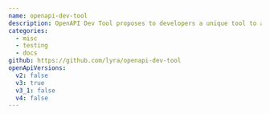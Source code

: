 ```yaml
---
name: openapi-dev-tool
description: OpenAPI Dev Tool proposes to developers a unique tool to address development and industrialization needs!
categories:
  - misc
  - testing
  - docs
github: https://github.com/lyra/openapi-dev-tool
openApiVersions:
  v2: false
  v3: true
  v3_1: false
  v4: false
---
```


